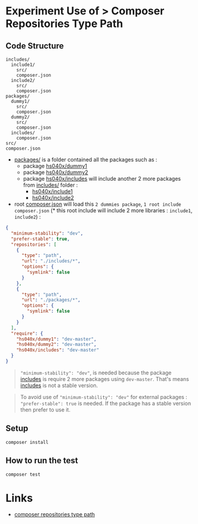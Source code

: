 # Experiment Use of > Composer Repositories Type Path

## Code Structure

```
includes/
  include1/
    src/
    composer.json
  include2/
    src/
    composer.json
packages/
  dummy1/
    src/
    composer.json
  dummy2/
    src/
    composer.json
  includes/
    composer.json
src/
composer.json
```

- [packages/](https://github.com/harryosmar/composer-repo-type-path/tree/master/packages) is a folder contained all the packages such as :
  - package [hs040x/dummy1](https://github.com/harryosmar/composer-repo-type-path/tree/master/packages/dummy1)
  - package [hs040x/dummy2](https://github.com/harryosmar/composer-repo-type-path/tree/master/packages/dummy2)
  - package [hs040x/includes](https://github.com/harryosmar/composer-repo-type-path/tree/master/packages/includes) will include another 2 more packages from [includes/](https://github.com/harryosmar/composer-repo-type-path/tree/master/includes) folder :
      - [hs040x/include1](https://github.com/harryosmar/composer-repo-type-path/tree/master/includes/include1)
      - [hs040x/include2](https://github.com/harryosmar/composer-repo-type-path/tree/master/includes/include2)
- root [composer.json](https://github.com/harryosmar/composer-repo-type-path/blob/master/composer.json) will load this `2 dummies package`, `1 root include composer.json` (* this root include will include 2 more libraries : `include1`, `include2`) :
```json
{
  "minimum-stability": "dev",
  "prefer-stable": true,
  "repositories": [
    {
      "type": "path",
      "url": "./includes/*",
      "options": {
        "symlink": false
      }
    },
    {
      "type": "path",
      "url": "./packages/*",
      "options": {
        "symlink": false
      }
    }
  ],
  "require": {
    "hs040x/dummy1": "dev-master",
    "hs040x/dummy2": "dev-master",
    "hs040x/includes": "dev-master"
  }
}
```

> `"minimum-stability": "dev"`, is needed because the package [includes](https://github.com/harryosmar/composer-repo-type-path/tree/master/packages/includes) is require 2 more packages using `dev-master`. That's means [includes](https://github.com/harryosmar/composer-repo-type-path/tree/master/packages/includes) is not a stable version.

> To avoid use of `"minimum-stability": "dev"` for external packages : `"prefer-stable": true` is needed. If the package has a stable version then prefer to use it.

## Setup

```
composer install
```

## How to run the test

```
composer test
```

# Links

- [composer repositories type path](https://getcomposer.org/doc/05-repositories.md#path)

